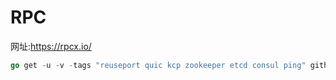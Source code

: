 # RPC
网址:https://rpcx.io/

```go
go get -u -v -tags "reuseport quic kcp zookeeper etcd consul ping" github.com/smallnest/rpcx/...
```